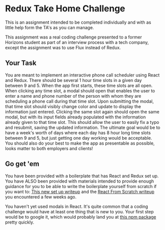 # Redux Take Home Challenge

This is an assignment intended to be completed individually and with as little help form the TA's as you can manage.

This assignment was a real coding challenge presented to a former Horizons student as part of an interview process with a tech company, except the assignment was to use Flux instead of Redux.

## Your Task

You are meant to implement an interactive phone call scheduler using React and Redux. There should be several 1 hour time slots in a given day between 9 and 5. When the app first starts, these time slots are all open. When clicking any time slot, a modal should open that enables the user to enter a name and phone number of the person with whom they are scheduling a phone call during that time slot. Upon submitting the modal, that time slot should visibly change color and update to display the information just entered. Clicking the same slot again should open the same modal, but with its input fields already populated with the information already given to that time slot. This should allow the user to easily fix a typo and resubmit, saving the updated information. The ultimate goal would be to have a week's worth of days where each day has 8 hour long time slots between 9 and 5, but just getting one day working would be acceptable. You should also do your best to make the app as presentable as possible, looks matter to both employers and clients!

## Go get 'em

You have been provided with a boilerplate that has React and Redux set up. You have ALSO been provided with materials intended to provide enough guidance for you to be able to write the boilerplate yourself from scratch if you want to: [This new set up writeup](SETUP.md) and the [React From Scratch writeup](https://github.com/horizons-school-of-technology/week05/blob/master/day5/full-stack-react.md) you encountered a few weeks ago.

You haven't yet used modals in React. It's quite common that a coding challenge would have at least one thing that is new to you. Your first step would be to google it, which would probably land you at [this npm package](https://www.npmjs.com/package/react-modal) pretty quickly.
